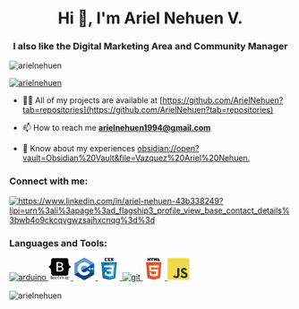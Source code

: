 <h1 align="center">Hi 👋, I'm Ariel Nehuen V.</h1>
<h3 align="center">I also like the Digital Marketing Area and Community Manager</h3>

<p align="left"> <img src="https://komarev.com/ghpvc/?username=arielnehuen&label=Profile%20views&color=0e75b6&style=flat" alt="arielnehuen" /> </p>

<p align="left"> <a href="https://github.com/ryo-ma/github-profile-trophy"><img src="https://github-profile-trophy.vercel.app/?username=arielnehuen" alt="arielnehuen" /></a> </p>

- 👨‍💻 All of my projects are available at [https://github.com/ArielNehuen?tab=repositories](https://github.com/ArielNehuen?tab=repositories)

- 📫 How to reach me **arielnehuen1994@gmail.com**

- 📄 Know about my experiences [obsidian://open?vault=Obsidian%20Vault&file=Vazquez%20Ariel%20Nehuen.](obsidian://open?vault=Obsidian%20Vault&file=Vazquez%20Ariel%20Nehuen.)

<h3 align="left">Connect with me:</h3>
<p align="left">
<a href="https://linkedin.com/in/https://www.linkedin.com/in/ariel-nehuen-43b338249?lipi=urn%3ali%3apage%3ad_flagship3_profile_view_base_contact_details%3bwb4o9ckcqvgwzsajhxcnqg%3d%3d" target="blank"><img align="center" src="https://raw.githubusercontent.com/rahuldkjain/github-profile-readme-generator/master/src/images/icons/Social/linked-in-alt.svg" alt="https://www.linkedin.com/in/ariel-nehuen-43b338249?lipi=urn%3ali%3apage%3ad_flagship3_profile_view_base_contact_details%3bwb4o9ckcqvgwzsajhxcnqg%3d%3d" height="30" width="40" /></a>
</p>

<h3 align="left">Languages and Tools:</h3>
<p align="left"> <a href="https://www.arduino.cc/" target="_blank" rel="noreferrer"> <img src="https://cdn.worldvectorlogo.com/logos/arduino-1.svg" alt="arduino" width="40" height="40"/> </a> <a href="https://getbootstrap.com" target="_blank" rel="noreferrer"> <img src="https://raw.githubusercontent.com/devicons/devicon/master/icons/bootstrap/bootstrap-plain-wordmark.svg" alt="bootstrap" width="40" height="40"/> </a> <a href="https://www.w3schools.com/cpp/" target="_blank" rel="noreferrer"> <img src="https://raw.githubusercontent.com/devicons/devicon/master/icons/cplusplus/cplusplus-original.svg" alt="cplusplus" width="40" height="40"/> </a> <a href="https://www.w3schools.com/css/" target="_blank" rel="noreferrer"> <img src="https://raw.githubusercontent.com/devicons/devicon/master/icons/css3/css3-original-wordmark.svg" alt="css3" width="40" height="40"/> </a> <a href="https://git-scm.com/" target="_blank" rel="noreferrer"> <img src="https://www.vectorlogo.zone/logos/git-scm/git-scm-icon.svg" alt="git" width="40" height="40"/> </a> <a href="https://www.w3.org/html/" target="_blank" rel="noreferrer"> <img src="https://raw.githubusercontent.com/devicons/devicon/master/icons/html5/html5-original-wordmark.svg" alt="html5" width="40" height="40"/> </a> <a href="https://developer.mozilla.org/en-US/docs/Web/JavaScript" target="_blank" rel="noreferrer"> <img src="https://raw.githubusercontent.com/devicons/devicon/master/icons/javascript/javascript-original.svg" alt="javascript" width="40" height="40"/> </a> </p>

<p><img align="center" src="https://github-readme-stats.vercel.app/api/top-langs?username=arielnehuen&show_icons=true&locale=en&layout=compact" alt="arielnehuen" /></p>


<!--
**ArielNehuen/ArielNehuen** is a ✨ _special_ ✨ repository because its `README.md` (this file) appears on your GitHub profile.

Here are some ideas to get you started:

- 🔭 I’m currently working on ...
- 🌱 I’m currently learning ...
- 👯 I’m looking to collaborate on ...
- 🤔 I’m looking for help with ...
- 💬 Ask me about ...
- 📫 How to reach me: ...
- 😄 Pronouns: ...
- ⚡ Fun fact: ...
-->

